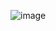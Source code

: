  ![image](https://user-images.githubusercontent.com/82009638/189391391-eb842286-eb44-461c-bd9f-712c2ac228d2.png)

